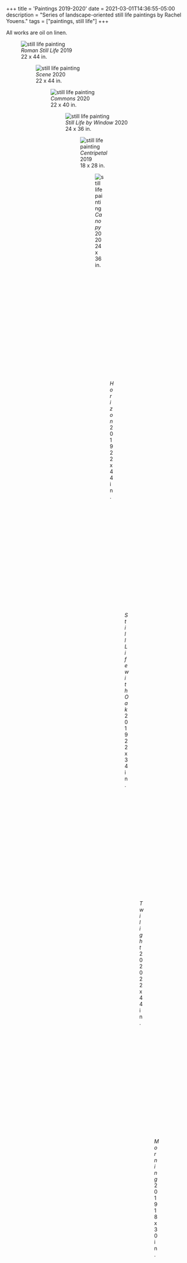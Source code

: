 +++
title = 'Paintings 2019-2020'
date = 2021-03-01T14:36:55-05:00
description = "Series of landscape-oriented still life paintings by Rachel Youens."
tags = ["paintings, still life"]
+++

All works are oil on linen.

<figure> <img src="/images/roman.jpg" alt="still life painting"> <figcaption> <em>Roman Still Life</em> 2019<br>22 x 44 in.</figcaption>

<figure> <img src="/images/scene20.jpg" alt="still life painting"> <figcaption> <em>Scene</em> 2020<br>22 x 44 in.</figcaption>

<figure> <img src="/images/commons.jpg" alt="still life painting"> <figcaption> <em>Commons</em> 2020<br>22 x 40 in.</figcaption>

<figure> <img src="/images/window.jpg" alt="still life painting"> <figcaption> <em>Still Life by Window</em> 2020<br>24 x 36 in.</figcaption>

<figure> <img src="/images/centripetal.jpg" alt="still life painting"> <figcaption> <em>Centripetal</em> 2019<br>18 x 28 in.</figcaption>

<figure> <img src="/images/canopy.jpg" alt="still life painting"> <figcaption> <em>Canopy</em> 2020<br>24 x 36 in.</figcaption>

<figure> <img src="/images/horizon.jpg" alt="still life painting"> <figcaption> <em>Horizon</em> 2019<br>22 x 44 in.</figcaption>

<figure> <img src="/images/oak.jpg" alt="still life painting"> <figcaption> <em>Still Life with Oak</em> 2019<br>22 x 34 in.</figcaption>

<figure> <img src="/images/twilight.jpg" alt="still life painting"> <figcaption> <em>Twilight</em> 2020<br>22 x 44 in.</figcaption>

<figure> <img src="/images/morning19.jpg" alt="still life painting"> <figcaption> <em>Morning</em> 2019<br>18 x 30 in.</figcaption>